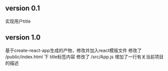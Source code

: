 ## version 0.1
实现用户title

## version 1.0
基于create-react-app生成的产物，修改并加入react模版文件
修改了 /public/index.html 下 title标签内容
修改了 /src/App.js 增加了一行有关当前项目的描述
